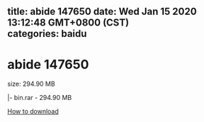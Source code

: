 
title: abide 147650
date: Wed Jan 15 2020 13:12:48 GMT+0800 (CST)    
categories: baidu
---

# abide 147650
size: 294.90 MB
 
 
|- bin.rar - 294.90 MB

[How to download](https://bpcam.bemobtrk.com/go/2ceec3aa-1ca2-46d6-b9ff-aaa5c184517c?jno=228)